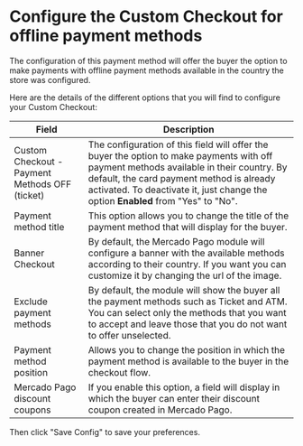 # Configure the Custom Checkout for offline payment methods

The configuration of this payment method will offer the buyer the option to make payments with offline payment methods available in the country the store was configured.

Here are the details of the different options that you will find to configure your Custom Checkout:

| Field | Description |
|---|---|
| Custom Checkout - Payment Methods OFF (ticket) | The configuration of this field will offer the buyer the option to make payments with off payment methods available in their country. By default, the card payment method is already activated. To deactivate it, just change the option **Enabled** from "Yes" to "No".  |
| Payment method title  | This option allows you to change the title of the payment method that will display for the buyer.  |
| Banner Checkout | By default, the Mercado Pago module will configure a banner with the available methods according to their country. If you want you can customize it by changing the url of the image. |
| Exclude payment methods | By default, the module will show the buyer all the payment methods such as Ticket and ATM. You can select only the methods that you want to accept and leave those that you do not want to offer unselected. |
| Payment method position | Allows you to change the position in which the payment method is available to the buyer in the checkout flow.  |
| Mercado Pago discount coupons | If you enable this option, a field will display in which the buyer can enter their discount coupon created in Mercado Pago. |

Then click "Save Config" to save your preferences.
